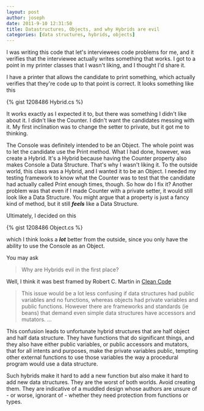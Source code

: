 ```yaml
---
layout: post
author: joseph
date: 2011-9-10 12:31:50
title: Datastructures, Objects, and why Hybrids are evil
categories: [data structures, hybrids, objects]
---
```


I was writing this code that let's interviewees code problems for me, and it verifies that the interviewee actually writes something that works. I got to a point in my printer classes that I wasn't liking, and I thought I'd share it.

<!-- more -->

I have a printer that allows the candidate to print something, which actually verifies that they're code up to that point is correct. It looks something like this

{% gist 1208486 Hybrid.cs %}

It works exactly as I expected it to, but there was something I didn't like about it. I didn't like the Counter. I didn't want the candidates messing with it. My first inclination was to change the setter to private, but it got me to thinking.

The Console was definitely intended to be an Object. The whole point was to let the candidate use the Print method. What I had done, however, was create a Hybrid. It's a Hybrid because having the Counter property also makes Console a Data Structure. That's why I wasn't liking it. To the outside world, this class was a Hybrid, and I wanted it to be an Object. I needed my testing framework to know what the Counter was to test that the candidate had actually called Print enough times, though. So how do I fix it? Another problem was that even if I made Counter with a private setter, it would still look like a Data Structure. You might argue that a property is just a fancy kind of method, but it still _**feels**_ like a Data Structure.

Ultimately, I decided on this

{% gist 1208486 Object.cs %}

which I think looks a _**lot**_ better from the outside, since you only have the ability to use the Console as an Object.

You may ask


> Why are Hybrids evil in the first place?


Well, I think it was best framed by Robert C. Martin in [Clean Code](http://www.amazon.com/Clean-Code-Handbook-Software-Craftsmanship/dp/0132350882/ref=sr_1_1?ie=UTF8&qid=1315672495&sr=8-1)


> This issue would be a lot less confusing if data structures had public variables and no functions, whereas objects had private variables and public functions. However there are frameworks and standards (ie beans) that demand even simple data structures have accessors and mutators. ...

This confusion leads to unfortunate hybrid structures that are half object and half data structure. They have functions that do significant things, and they also have either public variables, or public accessors and mutators, that for all intents and purposes, make the private variables public, tempting other external functions to use those variables the way a procedural program would use a data structure.

Such hybrids make it hard to add a new function but also make it hard to add new data structures. They are the worst of both worlds. Avoid creating them. They are indicative of a muddled design whose authors are unsure of - or worse, ignorant of - whether they need protection from functions or types.
